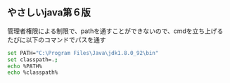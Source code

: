 ## やさしいjava第６版

管理者権限による制限で、pathを通すことができないので、cmdを立ち上げるたびに以下のコマンドでパスを通す
```bash
set PATH="C:\Program Files\Java\jdk1.8.0_92\bin"
set classpath=.;
echo %PATH%
echo %classpath%
```
